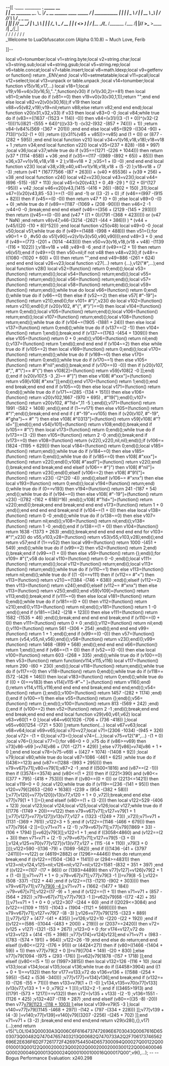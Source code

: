 --[[
 .____                  ________ ___.    _____                           __                
 |    |    __ _______   \_____  \\_ |___/ ____\_ __  ______ ____ _____ _/  |_  ___________ 
 |    |   |  |  \__  \   /   |   \| __ \   __\  |  \/  ___// ___\\__  \\   __\/  _ \_  __ \
 |    |___|  |  // __ \_/    |    \ \_\ \  | |  |  /\___ \\  \___ / __ \|  | (  <_> )  | \/
 |_______ \____/(____  /\_______  /___  /__| |____//____  >\___  >____  /__|  \____/|__|   
         \/          \/         \/    \/                \/     \/     \/                   
          \_Welcome to LuaObfuscator.com   (Alpha 0.10.8) ~  Much Love, Ferib 

]]--

local v0=tonumber;local v1=string.byte;local v2=string.char;local v3=string.sub;local v4=string.gsub;local v5=string.rep;local v6=table.concat;local v7=table.insert;local v8=math.ldexp;local v9=getfenv or function() return _ENV;end ;local v10=setmetatable;local v11=pcall;local v12=select;local v13=unpack or table.unpack ;local v14=tonumber;local function v15(v16,v17,...) local v18=1;local v19;v16=v4(v3(v16,5),"..",function(v30) if (v1(v30,2)==81) then local v81=0;while true do if (v81==0) then v19=v0(v3(v30,1,1));return "";end end else local v82=v2(v0(v30,16));if v19 then local v88=v5(v82,v19);v19=nil;return v88;else return v82;end end end);local function v20(v31,v32,v33) if v33 then local v83=0 -0 ;local v84;while true do if (v83==((1637 -(1523 + 114)) -0)) then v84=(v31/((3 -(1 + 0))^(v32-(2 -1))))%((621 -(555 + 64))^(((v33-1) -(v32-(932 -(857 + 74)))) + 1)) ;return v84-(v84%(569 -(367 + 201))) ;end end else local v85=(929 -((304 -90) + 713))^(v32-(1 + 0)) ;return (((v31%(v85 + v85))>=v85) and (1 + 0)) or (877 -(282 + 595)) ;end end local function v21() local v34=v1(v16,v18,v18);v18=v18 + 1 ;return v34;end local function v22() local v35=(237 + 828) -(68 + 997) ;local v36;local v37;while true do if (v35==(1271 -(226 + 1044))) then return (v37 * (1114 -858)) + v36 ;end if (v35==(117 -((989 -(892 + 65)) + 85))) then v36,v37=v1(v16,v18,v18 + 2 );v18=v18 + 2 ;v35=1 + (0 -0) ;end end end local function v23() local v38,v39,v40,v41=v1(v16,v18,v18 + (5 -2) );v18=v18 + (7 -3) ;return (v41 * (16777566 -(87 + 263))) + (v40 * 65536) + (v39 * 256) + v38 ;end local function v24() local v42=v23();local v43=v23();local v44=(696 -515) -(67 + 113) ;local v45=(v20(v43,1 + 0 ,49 -29 ) * ((2 + 0)^(127 -95))) + v42 ;local v46=v20(v43,(1415 -(416 + 26)) -(802 + 150) ,31);local v47=((v20(v43,85 -53 )==(1 -0)) and  -1) or ((3 -2) + 0) ;if (v46==(997 -(915 + 82))) then if (v45==(0 -0)) then return v47 * (0 + 0) ;else local v89=0 -(0 + 0) ;while true do if (v89==(1187 -(1069 + (208 -90)))) then v46=2 -1 ;v44=0 -0 ;break;end end end elseif (v46==(356 + (2129 -(145 + 293)))) then return ((v45==(0 -0)) and (v47 * ((1 + 0)/(791 -(368 + 423))))) or (v47 * NaN) ;end return v8(v47,v46-(3214 -(2621 -(44 + 386))) ) * (v44 + (v45/((20 -(10 + 8))^52))) ;end local function v25(v48) local v49=0 -0 ;local v50;local v51;while true do if (v49==(1488 -(998 + 488))) then v51={};for v90=1 + 0 , #v50 do v51[v90]=v2(v1(v3(v50,v90,v90)));end v49=3 + 0 ;end if (v49==(773 -(201 + (1014 -443)))) then v50=v3(v16,v18,(v18 + v48) -(1139 -(116 + 1022)) );v18=v18 + v48 ;v49=8 -6 ;end if (v49==(2 + 1)) then return v6(v51);end if (v49==0) then v50=nil;if  not v48 then v48=v23();if (v48==((1080 -(1020 + 60)) + 0)) then return "";end end v49=886 -(261 + 624) ;end end end local v26=v23;local function v27(...) return {...},v12("#",...);end local function v28() local v52=(function() return 0;end)();local v53=(function() return;end)();local v54=(function() return;end)();local v55=(function() return;end)();local v56=(function() return;end)();local v57=(function() return;end)();local v58=(function() return;end)();local v59=(function() return;end)();while true do local v66=(function() return 0;end)();while true do if (v66~=0) then else if (v52~=2) then else v57[ #"-19"]=(function() return v21();end)();for v101= #"}",v23() do local v102=(function() return v21();end)();if (v20(v102, #"{", #"}")==0) then local v104=(function() return 0;end)();local v105=(function() return;end)();local v106=(function() return;end)();local v107=(function() return;end)();local v108=(function() return;end)();while true do if (v104~=(1905 -(1881 + 24))) then else local v137=(function() return 0;end)();while true do if (v137==(2 -1)) then v104=(function() return 1;end)();break;end if (v137~=(1763 -(454 + 1309))) then else v105=(function() return 0 + 0 ;end)();v106=(function() return nil;end)();v137=(function() return 1;end)();end end end if (v104~=2) then else while true do if (v105==2) then local v169=(function() return 0;end)();local v170=(function() return;end)();while true do if (v169~=0) then else v170=(function() return 0;end)();while true do if (v170~=1) then else v105=(function() return  #"nil";end)();break;end if (v170==(0 -0)) then if (v20(v107, #",", #"\\")== #"{") then v108[2]=(function() return v59[v108[2 -0 ]];end)();end if (v20(v107,5 -3 ,2)~= #"]") then else v108[ #"xxx"]=(function() return v59[v108[ #"xnx"]];end)();end v170=(function() return 1;end)();end end break;end end end if (v105~=0) then else local v171=(function() return 0;end)();while true do if (v171~=(285 -(134 + 151))) then else v106=(function() return v20(v102,1667 -(970 + 695) , #"19(");end)();v107=(function() return v20(v102, #"?id=",11 -5 );end)();v171=(function() return 1991 -(582 + 1408) ;end)();end if (1~=v171) then else v105=(function() return  #"!";end)();break;end end end if ( #"-19"==v105) then if (v20(v107, #"-19", #"gha")~= #" ") then else v108[ #"0313"]=(function() return v59[v108[ #"?id="]];end)();end v54[v101]=(function() return v108;end)();break;end if (v105== #"\\") then local v173=(function() return 0;end)();while true do if (v173==(3 -2)) then v105=(function() return 2 -0 ;end)();break;end if (v173==0) then v108=(function() return {v22(),v22(),nil,nil};end)();if (v106==(1824 -(1195 + 629))) then local v184=(function() return 0;end)();local v185=(function() return;end)();while true do if (v184~=0) then else v185=(function() return 0;end)();while true do if (v185==0) then v108[ #"xxx"]=(function() return v22();end)();v108[ #"asd1"]=(function() return v22();end)();break;end end break;end end elseif (v106== #"}") then v108[ #"nil"]=(function() return v23();end)();elseif (v106==2) then v108[ #"91("]=(function() return v23() -(2^(20 -4)) ;end)();elseif (v106~= #"xnx") then else local v193=(function() return 0;end)();local v194=(function() return;end)();while true do if (0==v193) then v194=(function() return 241 -(187 + 54) ;end)();while true do if (v194~=0) then else v108[ #"-19"]=(function() return v23() -((782 -(162 + 618))^16) ;end)();v108[ #"?id="]=(function() return v22();end)();break;end end break;end end end v173=(function() return 1 + 0 ;end)();end end end end break;end if (v104~=(1 + 0)) then else local v138=(function() return 0 -0 ;end)();while true do if (v138~=0) then else v107=(function() return nil;end)();v108=(function() return nil;end)();v138=(function() return 1 -0 ;end)();end if (v138==(1 + 0)) then v104=(function() return 1638 -(1373 + 263) ;end)();break;end end end end end end for v103= #"!",v23() do v55,v103,v28=(function() return v53(v55,v103,v28);end)();end return v57;end if (1==v52) then local v99=(function() return 1000 -(451 + 549) ;end)();while true do if (v99==2) then v52=(function() return 2;end)();break;end if (v99~=(1 + 0)) then else v59=(function() return {};end)();for v109= #"{",v58 do local v110=(function() return 0 -0 ;end)();local v111=(function() return;end)();local v112=(function() return;end)();local v113=(function() return;end)();while true do if (v110~=1) then else v113=(function() return nil;end)();while true do if ((1 -0)==v111) then if (v112== #"<") then v113=(function() return v21()~=(1384 -(746 + 638)) ;end)();elseif (v112==2) then v113=(function() return v24();end)();elseif (v112~= #"xnx") then else v113=(function() return v25();end)();end v59[v109]=(function() return v113;end)();break;end if (v111~=0) then else local v181=(function() return 0;end)();while true do if (v181==(0 + 0)) then v112=(function() return v21();end)();v113=(function() return nil;end)();v181=(function() return 1 -0 ;end)();end if (v181~=(342 -(218 + 123))) then else v111=(function() return 1582 -(1535 + 46) ;end)();break;end end end end break;end if (v110==(0 + 0)) then v111=(function() return 0 + 0 ;end)();v112=(function() return nil;end)();v110=(function() return 561 -(306 + 254) ;end)();end end end v99=(function() return 1 + 1 ;end)();end if (v99==(0 -0)) then v57=(function() return {v54,v55,nil,v56};end)();v58=(function() return v23();end)();v99=(function() return 1468 -(899 + 568) ;end)();end end end v66=(function() return 1;end)();end if (v66==(1 + 0)) then if (v52~=(0 -0)) then else local v100=(function() return 603 -(268 + 335) ;end)();while true do if (v100==0) then v53=(function() return function(v114,v115,v116) local v117=(function() return 290 -(60 + 230) ;end)();local v118=(function() return;end)();while true do if (v117==0) then v118=(function() return 0;end)();while true do if (v118==(572 -(426 + 146))) then local v183=(function() return 0;end)();while true do if ((0 + 0)==v183) then v114[v115-#"~" ]=(function() return v116();end)();return v114,v115,v116;end end end end break;end end end;end)();v54=(function() return {};end)();v100=(function() return 1457 -(282 + 1174) ;end)();end if (v100~=1) then else v55=(function() return {};end)();v56=(function() return {};end)();v100=(function() return 813 -(569 + 242) ;end)();end if (v100==2) then v52=(function() return 2 -1 ;end)();break;end end end break;end end end end local function v29(v60,v61,v62) local v63=v60[1 + 0 ];local v64=v60[1026 -(706 + (736 -418)) ];local v65=v60[1254 -(721 + 530) ];return function(...) local v67=v63;local v68=v64;local v69=v65;local v70=v27;local v71=(2306 -1034) -(945 + 326) ;local v72= -(1 + 0);local v73={};local v74={...};local v75=v12("#",...) -(1 + 0) ;local v76={};local v77={};for v86=0 + 0 ,v75 do if (v86>=v69) then v73[v86-v69 ]=v74[v86 + (701 -(271 + 429)) ];else v77[v86]=v74[v86 + 1 + 0 ];end end local v78=(v75-v69) + ((427 + 1074) -(1408 + 92)) ;local v79;local v80;while true do local v87=1086 -(461 + 625) ;while true do if ((436>=123) and (v87==(1288 -(993 + 295)))) then v79=v67[v71];v80=v79[1];v87=2 -1 ;end if ((500<1816) and (v87==(2 -1))) then if ((3574==3574) and (v80<=(1 + 2))) then if ((221<390) and (v80<=((377 + 795) -(418 + 753)))) then if ((v80==(0 + 0)) or (2213<=1421)) then local v119=0 + 0 ;local v120;while true do if (v119==(236 -(141 + 95))) then v120=v79[(2653 -(260 + 1638)) -(239 + (954 -(382 + 58))) ];v77[v120]=v77[v120](v13(v77,v120 + 1 + 0 ,v72));break;end end else v77[v79[1 + 1 ]]={};end elseif (v80==(1 + (3 -2))) then local v122=529 -(406 + 123) ;local v123;local v124;local v125;local v126;local v127;while true do if ((1776 -(1749 + 20))==v122) then v79=v67[v71];v127=v79[1 + 1 ];v77[v127]=v77[v127](v13(v77,v127 + (1323 -(1249 + 73)) ,v72));v71=v71 + (1131 -(369 + 761)) ;v122=3 + 5 ;end if (v122==(1146 -(466 + 679))) then v77[v79[4 -2 ]]={};v71=v71 + (2 -1) ;v79=v67[v71];v77[v79[(1869 + 33) -(106 + 1794) ]]=v62[v79[3]];v122=1 + 1 ;end if ((3058<4860) and (v122==(2 + 3))) then v71=v71 + (2 -1) ;v79=v67[v71];v127=v79[5 -(3 + 0) ];v124,v125=v70(v77[v127](v13(v77,v127 + (115 -(4 + 110)) ,v79[3 + 0 ])));v122=590 -((136 -79) + (1089 -562)) ;end if (((1436 -(41 + (3797 -2411)))==v122) or (4619<2882) or (1296>=4446)) then do return;end break;end if ((v122==(1504 -(363 + 1141))) or (294>=4831)) then v123=nil;v124,v125=nil;v126=nil;v127=nil;v122=1581 -(832 + 351 + 397) ;end if ((v122==(107 -(17 + 86))) or (1393>4489)) then v77[v127]=v126[v79[2 + 1 + (1 -0) ]];v71=v71 + 1 + 0 ;v79=v67[v71];v77[v79[3 -1 ]]=v79[8 -5 ];v122=(508 -337) -(122 + 44) ;end if (v122==(13 -(1210 -(902 + 303)))) then v79=v67[v71];v77[v79[6 -4 ]]();v71=v71 + (1662 -(1477 + 184)) ;v79=v67[v71];v122=(17 -9) + 1 ;end if (v122==(1 + 1)) then v71=v71 + (857 -(564 + 292)) ;v79=v67[v71];v77[v79[3 -1 ]]=v62[v79[68 -((72 -42) + 35) ]];v71=v71 + 1 + 0 + 0 ;v122=307 -(244 + 60) ;end if ((2029<=3084) and (v122==((109 + 1151) -(1043 + (1904 -(1121 + 569)))))) then v79=v67[v71];v127=v79[7 -(8 -3) ];v126=v77[v79[1215 -(323 + 889) ]];v77[v127 + (477 -(41 + 435)) ]=v126;v122=10 -(220 -(22 + 192)) ;end if ((v122==(586 -((1044 -(483 + 200)) + 219))) or (2037==2420)) then v72=(v125 + v127) -(321 -(53 + 267)) ;v123=0 + 0 ;for v174=v127,v72 do v123=v123 + (414 -(15 + 398)) ;v77[v174]=v124[v123];end v71=v71 + (983 -((783 -(574 + 191)) + 964)) ;v122=26 -19 ;end end else do return;end end elseif ((v80<=(272 -(176 + 91))) or (4424<27)) then if (v80>((1466 -(1404 + 59)) + 1)) then v77[v79[2 + 0 ]]=v79[(704 + 149) -(20 + 830) ];else v77[v79[1094 -(975 + (293 -176)) ]]=v62[v79[1878 -(157 + 1718) ]];end elseif ((v80<=(5 + 1)) or (1997>3815)) then local v132=126 -(116 + 10) ;local v133;local v134;local v135;local v136;while true do if ((4458>3904) and ((1 + 0 + 1)==v132)) then for v177=v133,v72 do v136=v136 + ((1588 -(254 + 595)) -(542 + (536 -340))) ;v77[v177]=v134[v136];end break;end if (v132==(0 -(126 -(55 + 71)))) then v133=v79[1 + (1 -0) ];v134,v135=v70(v77[v133](v13(v77,v133 + 1 + 0 ,v79[2 + 1 ])));v132=2 -1 ;end if ((3465>1913) and ((1791 -(573 + 1217))==v132)) then v72=(v135 + v133) -(2 -1) ;v136=1551 -(1126 + 425) ;v132=407 -(118 + 287) ;end end elseif (v80==((35 -8) -20)) then v77[v79[1123 -(118 + 1003) ]]();else local v139=v79[5 -3 ];local v140=v77[v79[(1145 -(468 + 297)) -(142 + (797 -(334 + 228))) ]];v77[v139 + (4 -3) ]=v140;v77[v139]=v140[v79[(3207 -2256) -(245 + 702) ]];end v71=v71 + (3 -2) ;break;end end end end;end return v29(v28(),{},v17)(...);end return v15("LOL!043Q00030A3Q006C6F6164737472696E6703043Q0067616D6503073Q00482Q747047657403213Q00682Q7470733A2Q2F706173746562696E2E636F6D2F7261772F42697544504D657300094Q00027Q00122Q000100013Q00122Q000200023Q00202Q00020002000300122Q000400046Q000200046Q00013Q00024Q0001000100016Q00017Q00",v9(),...); -- 
-- Bogus Performance Evaluation: x240.298
